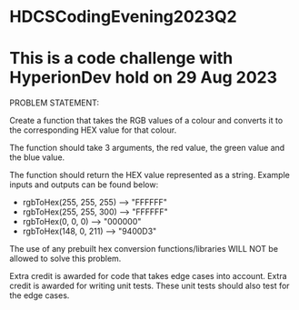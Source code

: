 # HDCSCodingEvening2023Q2
# This is a code challenge with HyperionDev hold on 29 Aug 2023
PROBLEM STATEMENT:

Create a function that takes the RGB values of a colour and converts it to the corresponding HEX value for that colour.

The function should take 3 arguments, the red value, the green value and the blue value. 

The function should return the HEX value represented as a string. Example inputs and outputs can be found below:

- rgbToHex(255, 255, 255) --> "FFFFFF"
- rgbToHex(255, 255, 300) --> "FFFFFF"
- rgbToHex(0, 0, 0)       --> "000000"
- rgbToHex(148, 0, 211)   --> "9400D3"

The use of any prebuilt hex conversion functions/libraries WILL NOT be allowed to solve this problem.

Extra credit is awarded for code that takes edge cases into account.
Extra credit is awarded for writing unit tests. These unit tests should also test for the edge cases.
